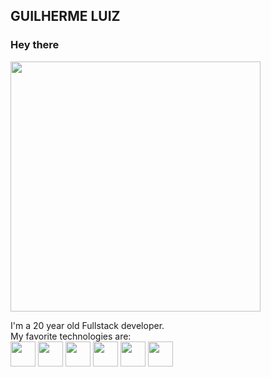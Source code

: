 ## GUILHERME LUIZ

### Hey there 

<img width=400 src="https://media.giphy.com/media/3osxYvwUWBTIQaQ63K/giphy.gif" />

I'm a 20 year old Fullstack developer. 
<br>
My favorite technologies are:
<br>
<img width=40 height=40 src="https://cdn2.iconfinder.com/data/icons/designer-skills/128/react-256.png" />
<img width=40 height=40 src="https://cdn.iconscout.com/icon/free/png-256/node-js-1174925.png" />
<img width=40 height=40 src="https://terminalroot.com.br/assets/img/html/html5.png" />
<img width=40 height=40 src="https://terminalroot.com.br/assets/img/css/css.png" />
<img width=40 height=40 src="https://bognarjunior.files.wordpress.com/2018/01/1crcyaithv7aiqh1z93v99q.png?w=256" />
<img width=40 height=40 src="https://cdn.iconscout.com/icon/free/png-256/mysql-21-1174941.png" />
